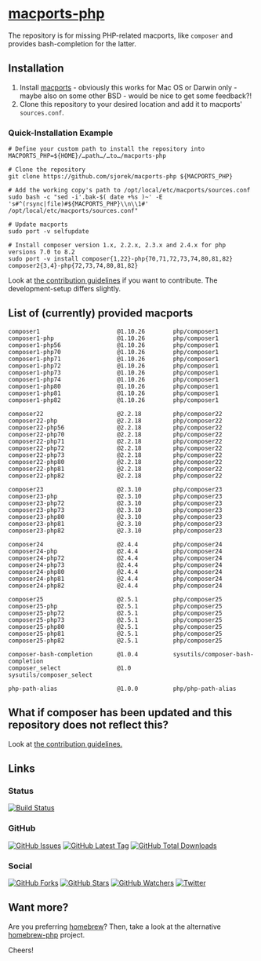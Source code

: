 # [macports-php](https://sjorek.github.io/macports-php/)

The repository is for missing PHP-related macports, like `composer` and
provides bash-completion for the latter.

## Installation

1. Install [macports](https://www.macports.org) - obviously this works
   for Mac OS or Darwin only - maybe also on some other BSD - would be
   nice to get some feedback?!
2. Clone this repository to your desired location and add it to macports'
   `sources.conf`.

### Quick-Installation Example

```console
# Define your custom path to install the repository into
MACPORTS_PHP=${HOME}/…path…/…to…/macports-php

# Clone the repository
git clone https://github.com/sjorek/macports-php ${MACPORTS_PHP}

# Add the working copy's path to /opt/local/etc/macports/sources.conf
sudo bash -c "sed -i'.bak-$( date +%s )~' -E 's#^(rsync|file)#${MACPORTS_PHP}\\n\\1#' /opt/local/etc/macports/sources.conf"

# Update macports
sudo port -v selfupdate

# Install composer version 1.x, 2.2.x, 2.3.x and 2.4.x for php versions 7.0 to 8.2
sudo port -v install composer{1,22}-php{70,71,72,73,74,80,81,82} composer2{3,4}-php{72,73,74,80,81,82}
```

Look at [the contribution guidelines](CONTRIBUTING.md) if you want to
contribute. The development-setup differs slightly.

## List of (currently) provided macports

    composer1                      @1.10.26        php/composer1
    composer1-php                  @1.10.26        php/composer1
    composer1-php56                @1.10.26        php/composer1
    composer1-php70                @1.10.26        php/composer1
    composer1-php71                @1.10.26        php/composer1
    composer1-php72                @1.10.26        php/composer1
    composer1-php73                @1.10.26        php/composer1
    composer1-php74                @1.10.26        php/composer1
    composer1-php80                @1.10.26        php/composer1
    composer1-php81                @1.10.26        php/composer1
    composer1-php82                @1.10.26        php/composer1

    composer22                     @2.2.18         php/composer22
    composer22-php                 @2.2.18         php/composer22
    composer22-php56               @2.2.18         php/composer22
    composer22-php70               @2.2.18         php/composer22
    composer22-php71               @2.2.18         php/composer22
    composer22-php72               @2.2.18         php/composer22
    composer22-php73               @2.2.18         php/composer22
    composer22-php80               @2.2.18         php/composer22
    composer22-php81               @2.2.18         php/composer22
    composer22-php82               @2.2.18         php/composer22

    composer23                     @2.3.10         php/composer23
    composer23-php                 @2.3.10         php/composer23
    composer23-php72               @2.3.10         php/composer23
    composer23-php73               @2.3.10         php/composer23
    composer23-php80               @2.3.10         php/composer23
    composer23-php81               @2.3.10         php/composer23
    composer23-php82               @2.3.10         php/composer23

    composer24                     @2.4.4          php/composer24
    composer24-php                 @2.4.4          php/composer24
    composer24-php72               @2.4.4          php/composer24
    composer24-php73               @2.4.4          php/composer24
    composer24-php80               @2.4.4          php/composer24
    composer24-php81               @2.4.4          php/composer24
    composer24-php82               @2.4.4          php/composer24

    composer25                     @2.5.1          php/composer25
    composer25-php                 @2.5.1          php/composer25
    composer25-php72               @2.5.1          php/composer25
    composer25-php73               @2.5.1          php/composer25
    composer25-php80               @2.5.1          php/composer25
    composer25-php81               @2.5.1          php/composer25
    composer25-php82               @2.5.1          php/composer25

    composer-bash-completion       @1.0.4          sysutils/composer-bash-completion
    composer_select                @1.0            sysutils/composer_select

    php-path-alias                 @1.0.0          php/php-path-alias

## What if composer has been updated and this repository does not reflect this?

Look at [the contribution guidelines.](CONTRIBUTING.md)

## Links

### Status

[![Build Status](https://img.shields.io/travis/com/sjorek/macports-php.svg)](https://travis-ci.com/sjorek/macports-php)


### GitHub

[![GitHub Issues](https://img.shields.io/github/issues/sjorek/macports-php.svg)](https://github.com/sjorek/macports-php/issues)
[![GitHub Latest Tag](https://img.shields.io/github/tag/sjorek/macports-php.svg)](https://github.com/sjorek/macports-php/tags)
[![GitHub Total Downloads](https://img.shields.io/github/downloads/sjorek/macports-php/total.svg)](https://github.com/sjorek/macports-php/releases)


### Social

[![GitHub Forks](https://img.shields.io/github/forks/sjorek/macports-php.svg?style=social)](https://github.com/sjorek/macports-php/network)
[![GitHub Stars](https://img.shields.io/github/stars/sjorek/macports-php.svg?style=social)](https://github.com/sjorek/macports-php/stargazers)
[![GitHub Watchers](https://img.shields.io/github/watchers/sjorek/macports-php.svg?style=social)](https://github.com/sjorek/macports-php/watchers)
[![Twitter](https://img.shields.io/twitter/url/https/github.com/sjorek/macports-php.svg?style=social)](https://twitter.com/intent/tweet?url=https%3A%2F%2Fsjorek.github.io%2Fmacports-php%2F)

## Want more?

Are you preferring [homebrew](https://brew.sh)? Then, take a look at the 
alternative [homebrew-php](https://sjorek.github.io/homebrew-php/) project.

Cheers!
